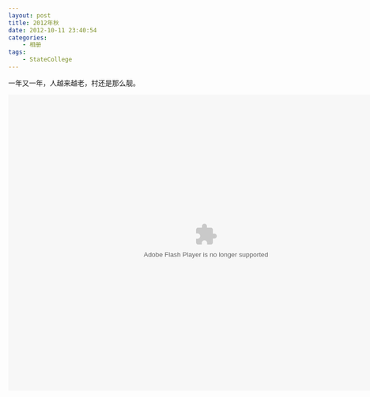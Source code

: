 ```yaml
--- 
layout: post
title: 2012年秋
date: 2012-10-11 23:40:54
categories:
    - 相册
tags:
    - StateCollege
---
```

一年又一年，人越来越老，村还是那么靓。

<object width="800" height="600"> <param name="flashvars" value="offsite=true&lang=en-us&page_show_url=%2Fphotos%2Fztpala%2Fsets%2F72157632903507555%2Fshow%2F&page_show_back_url=%2Fphotos%2Fztpala%2Fsets%2F72157632903507555%2F&set_id=72157632903507555&jump_to="></param> <param name="movie" value="http://www.flickr.com/apps/slideshow/show.swf?v=124984"></param> <param name="allowFullScreen" value="true"></param><embed type="application/x-shockwave-flash" src="http://www.flickr.com/apps/slideshow/show.swf?v=124984" allowFullScreen="true" flashvars="offsite=true&lang=en-us&page_show_url=%2Fphotos%2Fztpala%2Fsets%2F72157632903507555%2Fshow%2F&page_show_back_url=%2Fphotos%2Fztpala%2Fsets%2F72157632903507555%2F&set_id=72157632903507555&jump_to=" width="800" height="600"></embed></object>